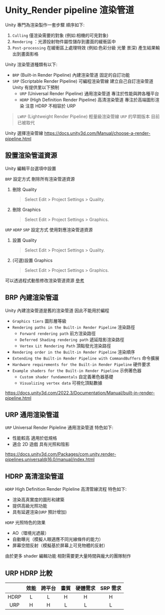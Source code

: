 # Unity_Render pipeline 渲染管道

Unity 專門為渲染製作一套步驟 順序如下:
1. `Culling` 僅渲染需要的對象 (例如:相機的可見對象)
2. `Rendering` ：光源投射物件屬性儲存到畫面的緩衝區中
3. `Post-processing` 在緩衝區上處理特效 (例如:色彩分級 光暈 景深) 產生結果輸出到畫面影格

Unity 渲染管道種類有以下:
- `BRP` (Built-in Render Pipeline) 內建渲染管道 固定的自訂功能
- `SRP` (Scriptable Render Pipeline) 可編程渲染管線 建立自己自訂渲染管道 Unity 有提供里以下預制
  - `URP` (Universal Render Pipeline) 通用渲染管道 專注於性能與跨各種平台
  - `HDRP` (High Definition Render Pipeline) 高清渲染管道 專注於高端圖形渲染 注意 HDRP 不相容於 URP
> `LWRP` (Lightweight Render Pipeline) 輕量級渲染管線 `URP` 的早期版本 目前已被取代

Unity 選擇渲染管線
<https://docs.unity3d.com/Manual/choose-a-render-pipeline.html>

## 設置渲染管道資源

Unity 編輯平台選項中設置

`BRP` 設定方式 刪除所有渲染管道資源
1. 刪除 Quality
   > Select Edit > Project Settings > Quality.
2. 刪除 Graphics
   > Select Edit > Project Settings > Graphics.

`URP` `HDRP` `SRP` 設定方式 使用對應渲染管道資源
1. 設置 Quality
   > Select Edit > Project Settings > Quality.
2. (可選)設置 Graphics
   > Select Edit > Project Settings > Graphics.

可以透過程式動態修改渲染管道資源 [參考](https://docs.unity3d.com/2022.3/Documentation/Manual/srp-setting-render-pipeline-asset.html)

## BRP 內建渲染管道

Unity 內建渲染管道是舊的渲染管道 因此不能用於編程

- `Graphics tiers` 圖形層等級
- `Rendering paths in the Built-in Render Pipeline` 渲染路徑
  - `Forward rendering path` 前方渲染路徑
  - `Deferred Shading rendering path` 遞延陰影渲染路徑
  - `Vertex Lit Rendering Path` 頂點發光渲染路徑
- `Rendering order in the Built-in Render Pipeline` 渲染順序
- `Extending the Built-in Render Pipeline with CommandBuffers` 命令擴展
- `Hardware requirements for the Built-in Render Pipeline` 硬件要求
- `Example shaders for the Built-in Render Pipeline` 示例著色器
  - `Custom shader fundamentals` 自定義著色器基礎
  - `Visualizing vertex data` 可視化頂點數據

<https://docs.unity3d.com/2022.3/Documentation/Manual/built-in-render-pipeline.html>

## URP 通用渲染管道

`URP` Universal Render Pipleline 通用渲染管道 特色如下:
- 性能較高 適用於低規格
- 適合 2D 遊戲 具有光照和陰影

<https://docs.unity3d.com/Packages/com.unity.render-pipelines.universal@16.0/manual/index.html>

## HDRP 高清渲染管道

`HDRP` High Definition Render Pipleline 高清管線流程 特色如下:
- 渲染高真實度的圖形和建築
- 提供高級光照功能
- 具有延遲渲染(`URP` 預計增加)

`HDRP` 光照特色的效果
- AO（環境光遮蔽）
- 自動曝光（模擬人眼適應不同光線條件的能力）
- 屏幕空間反射（模擬基於屏幕上可見物體的反射）

由於更多 shader 編輯功能 相對需要更大量時間與龐大的團隊制作

## URP HDRP 比較

|       | 效能  | 跨平台 | 畫質  | 硬體需求 | SRP 需求 |
| :---: | :---: | :----: | :---: | :------: | :------: |
| HDRP  |   L   |   L    |   H   |    H     |    H     |
|  URP  |   H   |   H    |   L   |    L     |    L     |


